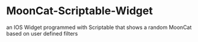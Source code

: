 # MoonCat-Scriptable-Widget
an IOS Widget programmed with Scriptable that shows a random MoonCat based on user defined filters
